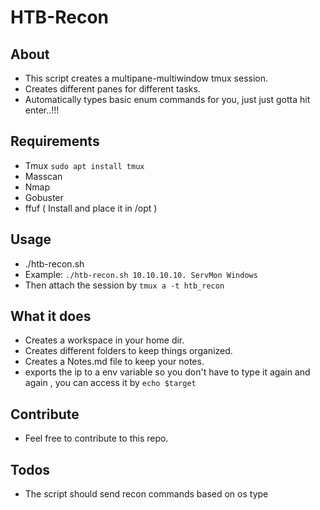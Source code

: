 # HTB-Recon

## About
* This script creates a multipane-multiwindow tmux session.
* Creates different panes for different tasks.
* Automatically types basic enum commands for you, just just gotta hit enter..!!!


## Requirements
* Tmux `sudo apt install tmux`
* Masscan
* Nmap
* Gobuster
* ffuf ( Install and place it in /opt )

## Usage
* ./htb-recon.sh <IP> <Name of box> <OS>
* Example: `./htb-recon.sh 10.10.10.10. ServMon Windows`
* Then attach the session by `tmux a -t htb_recon`

## What it does
* Creates a workspace in your home dir.
* Creates different folders to keep things organized.
* Creates a Notes.md file to keep your notes.
* exports the ip to a env variable so you don't have to type it again and again
  , you can access it by `echo $target`

## Contribute
* Feel free to contribute to this repo.

## Todos
* The script should send recon commands based on os type
